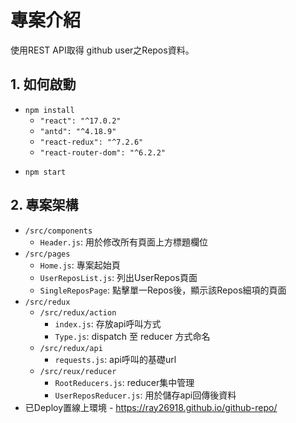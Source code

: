 # 專案介紹
  使用REST API取得 github user之Repos資料。
## 1. 如何啟動
+ `npm install`
  - `"react": "^17.0.2"`
  - `"antd": "^4.18.9"`
  - `"react-redux": "^7.2.6"`
  - `"react-router-dom": "^6.2.2"`
* `npm start`
## 2. 專案架構
+ `/src/components`
  - `Header.js`: 用於修改所有頁面上方標題欄位
+ `/src/pages`
  - `Home.js`: 專案起始頁
  - `UserReposList.js`: 列出UserRepos頁面
  - `SingleReposPage`: 點擊單一Repos後，顯示該Repos細項的頁面
+ `/src/redux`
  - `/src/redux/action`
    - `index.js`: 存放api呼叫方式
    - `Type.js`: dispatch 至 reducer 方式命名
  - `/src/redux/api`
    - `requests.js`: api呼叫的基礎url
  - `/src/reux/reducer`
    - `RootReducers.js`: reducer集中管理
    - `UserReposReducer.js`: 用於儲存api回傳後資料
+ 已Deploy置線上環境 - https://ray26918.github.io/github-repo/ 
